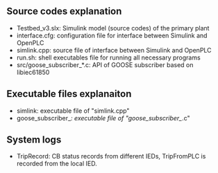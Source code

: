 ## Source codes explanation 
* Testbed_v3.slx: Simulink model (source codes) of the primary plant
* interface.cfg: configuration file for interface between Simulink and OpenPLC
* simlink.cpp: source file of interface between Simulink and OpenPLC
* run.sh: shell executables file for running all necessary programs
* src/goose_subscriber_*.c: API of GOOSE subscriber based on libiec61850

## Executable files explanaiton
* simlink: executable file of "simlink.cpp"
* goose_subscriber_*: executable file of "goose_subscriber_*.c"

## System logs
* TripRecord: CB status records from different IEDs, TripFromPLC is recorded from the local IED.